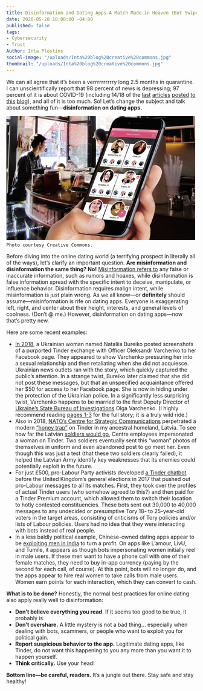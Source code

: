 ```yaml
---
title: Disinformation and Dating Apps—A Match Made in Heaven (But Swipe Left Though)
date: 2020-05-28 18:08:00 -04:00
published: false
tags:
- Cybersecurity
- Trust
Author: Inta Plostins
social-image: "/uploads/Inta%20blog%20creative%20commons.jpg"
thumbnail: "/uploads/Inta%20blog%20creative%20commons.jpg"
---
```


We can all agree that it’s been a verrrrrrrrrry long 2.5 months in quarantine. I can unscientifically report that 98 percent of news is depressing; 97 percent of it is about COVID-19 (including 14/18 of the [last](https://dai-global-digital.com/privacy-how-much-should-we-be-willing-to-give-up-in-a-covid-19-era.html) [articles](https://dai-global-digital.com/covid-19-part-5-different-methods-to-model-infection-rates-in-mexico-and-what-they-tell-us.html) [posted](https://dai-global-digital.com/5-ways-entrepreneurship-ecosystems-are-using-technology-to-adapt-to-the-covid-19-crisis.html) [to](https://dai-global-digital.com/examining-hospital-capacity-in-mexico.html) [this](https://dai-global-digital.com/everything-old-is-new-again-remembering-the-lessons-of-early-ict4d-in-the-covid-era.html) [blog](https://dai-global-digital.com/covid-19-data-analysis-part-3-rethinking-the-global-health-security-index.html)), and all of it is too much. So! Let’s change the subject and talk about something fun—**disinformation on dating apps.**

<!--more-->

![/uploads/Inta%20blog%20creative%20commons.jpg](/uploads/Inta%20blog%20creative%20commons.jpg)`Photo courtesy Creative Commons.`

Before diving into the online dating world (a terrifying prospect in literally all of the ways), let’s clarify an important question. **Are misinformation and disinformation the same thing? No!** [Misinformation refers to](https://d1e2bohyu2u2w9.cloudfront.net/education/sites/default/files/backgrounder_misinformation.pdf) any false or inaccurate information, such as rumors and hoaxes, while disinformation is false information spread with the specific intent to deceive, manipulate, or influence behavior. Disinformation requires malign intent, while misinformation is just plain wrong. As we all know—or **definitely** should assume—misinformation is rife on dating apps. Everyone is exaggerating left, right, and center about their height, interests, and general levels of coolness. (Don’t @ me.) However, disinformation on dating apps—now that’s pretty new.

Here are some recent examples:

* [In 2018](https://raineycenter.org/wp-content/uploads/2019/02/PostSovietDisinformation_FINAL.pdf), a Ukrainian woman named Nataliia Bureiko posted screenshots of a purported Tinder exchange with Officer Oleksandr Varchenko to her Facebook page. They appeared to show Varchenko pressuring her into a sexual relationship and then retaliating when she did not acquiesce. Ukrainian news outlets ran with the story, which quickly captured the public’s attention. In a strange twist, Bureiko later claimed that she did not post these messages, but that an unspecified acquaintance offered her $50 for access to her Facebook page. She is now in hiding under the protection of the Ukrainian police. In a significantly less surprising twist, Varchenko happens to be married to the first Deputy Director of [Ukraine’s State Bureau of Investigations](https://www.rferl.org/a/ukraine-parliament-votes-to-reboot-graft-fighting-agency-amid-150-000-bribe-scandal/30306463.html) Olga Varchenko. (I highly recommend reading [pages 1-3](https://raineycenter.org/wp-content/uploads/2019/02/PostSovietDisinformation_FINAL.pdf) for the full story; it is a truly wild ride.)
* Also in 2018, [NATO’s Centre for Strategic Communications](https://www.stratcomcoe.org/) perpetrated a modern [“honey trap”](https://foreignpolicy.com/2010/03/12/the-history-of-the-honey-trap/) on Tinder in my ancestral homeland, Latvia. To see how far the Latvian [soldiers would go](https://www.euractiv.com/section/eastern-europe/news/fighting-fake-news-online-how-soldiers-in-latvia-got-fooled-by-bots/), Centre employees impersonated a woman on Tinder. Two soldiers eventually sent this “woman” photos of themselves in uniform and even abandoned post to go meet her. Even though this was just a test (that these two soldiers clearly failed), it helped the Latvian Army identify key weaknesses that its enemies could potentially exploit in the future.
* For just £500, pro-Labour Party activists developed [a Tinder chatbot](https://www.wired.co.uk/article/tinder-political-bots-jeremy-corbyn-labour) before the United Kingdom’s general elections in 2017 that pushed out pro-Labour messages to all its matches. First, they took over the profiles of actual Tinder users (who somehow agreed to this?) and then paid for a Tinder Premium account, which allowed them to switch their location to hotly contested constituencies. These bots sent out 30,000 to 40,000 messages to any undecided or presumptive Tory 18- to 25-year-old voters in the target areas, consisting of criticisms of Tory policies and/or lists of Labour policies. Users had no idea that they were interacting with bots instead of real people.
* In a less baldly political example, Chinese-owned dating apps appear to be [exploiting men in India](https://qz.com/india/1811151/chinese-dating-apps-are-exploiting-loneliness-of-indias-men/) to turn a profit. On apps like L’amour, LivU, and Tumile, it appears as though bots impersonating women initially reel in male users. If these men want to have a phone call with one of their female matches, they need to buy in-app currency (paying by the second for each call, of course). At this point, bots will no longer do, and the apps appear to hire real women to take calls from male users. Women earn points for each interaction, which they can convert to cash.

**What is to be done?** Honestly, the normal best practices for online dating also apply really well to disinformation:

* **Don’t believe everything you read**. If it seems too good to be true, it probably is.
* **Don’t overshare.** A little mystery is not a bad thing… especially when dealing with bots, scammers, or people who want to exploit you for political gain.
* **Report suspicious behavior to the app.** Legitimate dating apps, like Tinder, do not want this happening to you any more than you want it to happen yourself.
* **Think critically.** Use your head!

**Bottom line—be careful, readers.** It’s a jungle out there. Stay safe and stay healthy!